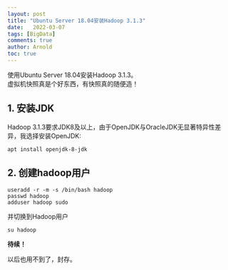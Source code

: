 ```yaml
---
layout: post
title: "Ubuntu Server 18.04安装Hadoop 3.1.3"
date:   2022-03-07
tags: [BigData]
comments: true
author: Arnold
toc: true
---
```


使用Ubuntu Server 18.04安装Hadoop 3.1.3。  
虚拟机快照真是个好东西，有快照真的随便造！

<!-- more -->

## 1. 安装JDK
Hadoop 3.1.3要求JDK8及以上，由于OpenJDK与OracleJDK无显著特异性差异，我选择安装OpenJDK:
```
apt install openjdk-8-jdk
```

## 2. 创建hadoop用户
```
useradd -r -m -s /bin/bash hadoop
passwd hadoop
adduser hadoop sudo
```
并切换到Hadoop用户
```
su hadoop
```

**待续！**

以后也用不到了，封存。